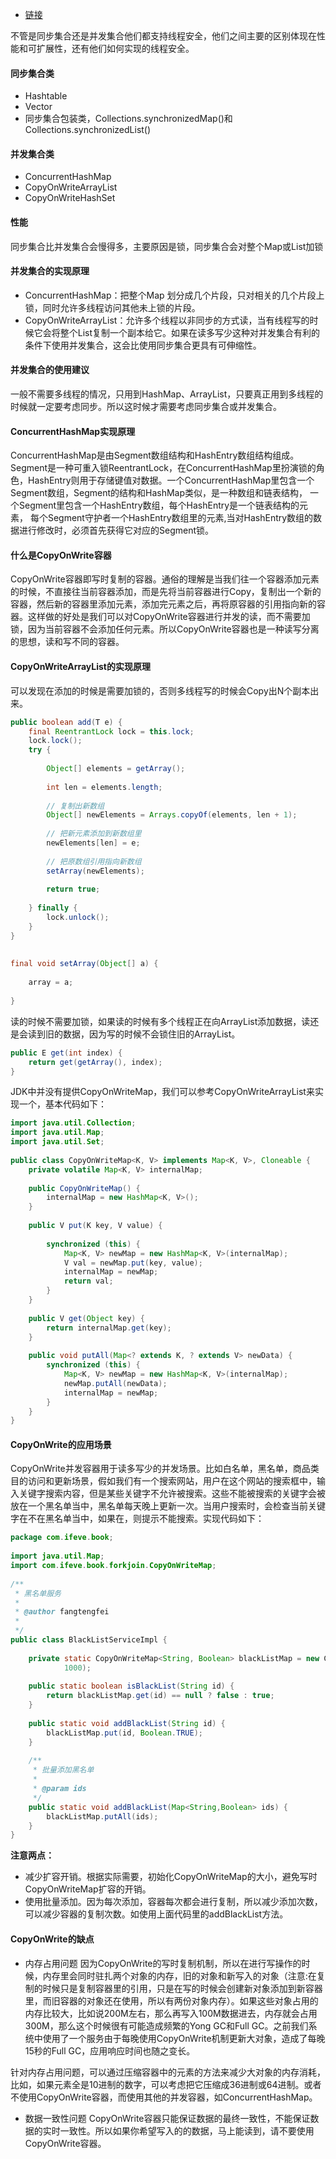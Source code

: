 - [链接](https://youyu4.iteye.com/blog/2352846)

不管是同步集合还是并发集合他们都支持线程安全，他们之间主要的区别体现在性能和可扩展性，还有他们如何实现的线程安全。

#### 同步集合类
- Hashtable
- Vector
- 同步集合包装类，Collections.synchronizedMap()和Collections.synchronizedList() 
 
#### 并发集合类
- ConcurrentHashMap
- CopyOnWriteArrayList
- CopyOnWriteHashSet

#### 性能
同步集合比并发集合会慢得多，主要原因是锁，同步集合会对整个Map或List加锁

#### 并发集合的实现原理
- ConcurrentHashMap：把整个Map 划分成几个片段，只对相关的几个片段上锁，同时允许多线程访问其他未上锁的片段。
- CopyOnWriteArrayList：允许多个线程以非同步的方式读，当有线程写的时候它会将整个List复制一个副本给它。如果在读多写少这种对并发集合有利的条件下使用并发集合，这会比使用同步集合更具有可伸缩性。
 
#### 并发集合的使用建议
一般不需要多线程的情况，只用到HashMap、ArrayList，只要真正用到多线程的时候就一定要考虑同步。所以这时候才需要考虑同步集合或并发集合。

#### ConcurrentHashMap实现原理
ConcurrentHashMap是由Segment数组结构和HashEntry数组结构组成。Segment是一种可重入锁ReentrantLock，在ConcurrentHashMap里扮演锁的角色，HashEntry则用于存储键值对数据。一个ConcurrentHashMap里包含一个Segment数组，Segment的结构和HashMap类似，是一种数组和链表结构， 一个Segment里包含一个HashEntry数组，每个HashEntry是一个链表结构的元素， 每个Segment守护者一个HashEntry数组里的元素,当对HashEntry数组的数据进行修改时，必须首先获得它对应的Segment锁。

#### 什么是CopyOnWrite容器
CopyOnWrite容器即写时复制的容器。通俗的理解是当我们往一个容器添加元素的时候，不直接往当前容器添加，而是先将当前容器进行Copy，复制出一个新的容器，然后新的容器里添加元素，添加完元素之后，再将原容器的引用指向新的容器。这样做的好处是我们可以对CopyOnWrite容器进行并发的读，而不需要加锁，因为当前容器不会添加任何元素。所以CopyOnWrite容器也是一种读写分离的思想，读和写不同的容器。

#### CopyOnWriteArrayList的实现原理
可以发现在添加的时候是需要加锁的，否则多线程写的时候会Copy出N个副本出来。
```java
public boolean add(T e) {  
    final ReentrantLock lock = this.lock;  
    lock.lock();  
    try {  
  
        Object[] elements = getArray();  
  
        int len = elements.length;  
  
        // 复制出新数组  
        Object[] newElements = Arrays.copyOf(elements, len + 1);  
  
        // 把新元素添加到新数组里  
        newElements[len] = e;  
  
        // 把原数组引用指向新数组  
        setArray(newElements);  
  
        return true;  
  
    } finally {  
        lock.unlock();  
    }  
}  
  
  
final void setArray(Object[] a) {  
  
    array = a;  
  
}  
```
读的时候不需要加锁，如果读的时候有多个线程正在向ArrayList添加数据，读还是会读到旧的数据，因为写的时候不会锁住旧的ArrayList。

```java
public E get(int index) {  
    return get(getArray(), index);  
}  
```  
JDK中并没有提供CopyOnWriteMap，我们可以参考CopyOnWriteArrayList来实现一个，基本代码如下：
```java
import java.util.Collection;  
import java.util.Map;  
import java.util.Set;  
   
public class CopyOnWriteMap<K, V> implements Map<K, V>, Cloneable {  
    private volatile Map<K, V> internalMap;  
   
    public CopyOnWriteMap() {  
        internalMap = new HashMap<K, V>();  
    }  
   
    public V put(K key, V value) {  
   
        synchronized (this) {  
            Map<K, V> newMap = new HashMap<K, V>(internalMap);  
            V val = newMap.put(key, value);  
            internalMap = newMap;  
            return val;  
        }  
    }  
   
    public V get(Object key) {  
        return internalMap.get(key);  
    }  
   
    public void putAll(Map<? extends K, ? extends V> newData) {  
        synchronized (this) {  
            Map<K, V> newMap = new HashMap<K, V>(internalMap);  
            newMap.putAll(newData);  
            internalMap = newMap;  
        }  
    }  
}  
```

#### CopyOnWrite的应用场景
CopyOnWrite并发容器用于读多写少的并发场景。比如白名单，黑名单，商品类目的访问和更新场景，假如我们有一个搜索网站，用户在这个网站的搜索框中，输入关键字搜索内容，但是某些关键字不允许被搜索。这些不能被搜索的关键字会被放在一个黑名单当中，黑名单每天晚上更新一次。当用户搜索时，会检查当前关键字在不在黑名单当中，如果在，则提示不能搜索。实现代码如下：
```java
package com.ifeve.book;  
   
import java.util.Map;  
import com.ifeve.book.forkjoin.CopyOnWriteMap;  
  
/** 
 * 黑名单服务 
 * 
 * @author fangtengfei 
 * 
 */  
public class BlackListServiceImpl {  
   
    private static CopyOnWriteMap<String, Boolean> blackListMap = new CopyOnWriteMap<String, Boolean>(  
            1000);  
   
    public static boolean isBlackList(String id) {  
        return blackListMap.get(id) == null ? false : true;  
    }  
   
    public static void addBlackList(String id) {  
        blackListMap.put(id, Boolean.TRUE);  
    }  
   
    /** 
     * 批量添加黑名单 
     * 
     * @param ids 
     */  
    public static void addBlackList(Map<String,Boolean> ids) {  
        blackListMap.putAll(ids);  
    }  
}  
```
 **注意两点：**
 - 减少扩容开销。根据实际需要，初始化CopyOnWriteMap的大小，避免写时CopyOnWriteMap扩容的开销。
 - 使用批量添加。因为每次添加，容器每次都会进行复制，所以减少添加次数，可以减少容器的复制次数。如使用上面代码里的addBlackList方法。

#### CopyOnWrite的缺点
- 内存占用问题
因为CopyOnWrite的写时复制机制，所以在进行写操作的时候，内存里会同时驻扎两个对象的内存，旧的对象和新写入的对象（注意:在复制的时候只是复制容器里的引用，只是在写的时候会创建新对象添加到新容器里，而旧容器的对象还在使用，所以有两份对象内存）。如果这些对象占用的内存比较大，比如说200M左右，那么再写入100M数据进去，内存就会占用300M，那么这个时候很有可能造成频繁的Yong GC和Full GC。之前我们系统中使用了一个服务由于每晚使用CopyOnWrite机制更新大对象，造成了每晚15秒的Full GC，应用响应时间也随之变长。

针对内存占用问题，可以通过压缩容器中的元素的方法来减少大对象的内存消耗，比如，如果元素全是10进制的数字，可以考虑把它压缩成36进制或64进制。或者不使用CopyOnWrite容器，而使用其他的并发容器，如ConcurrentHashMap。

- 数据一致性问题
CopyOnWrite容器只能保证数据的最终一致性，不能保证数据的实时一致性。所以如果你希望写入的的数据，马上能读到，请不要使用CopyOnWrite容器。
